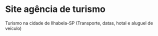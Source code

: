# Site agência de turismo 

Turismo na cidade de Ilhabela-SP (Transporte, datas, hotal e aluguel de veículo)
